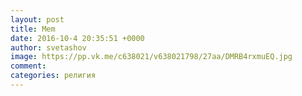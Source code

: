 ```yaml
--- 
layout: post 
title: Mem 
date: 2016-10-4 20:35:51 +0000 
author: svetashov 
image: https://pp.vk.me/c638021/v638021798/27aa/DMRB4rxmuEQ.jpg
comment: 
categories: религия
---
```

